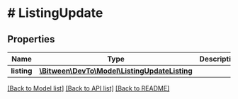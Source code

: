 # # ListingUpdate

## Properties

Name | Type | Description | Notes
------------ | ------------- | ------------- | -------------
**listing** | [**\Bitween\DevTo\Model\ListingUpdateListing**](ListingUpdateListing.md) |  | [optional]

[[Back to Model list]](../../README.md#models) [[Back to API list]](../../README.md#endpoints) [[Back to README]](../../README.md)
